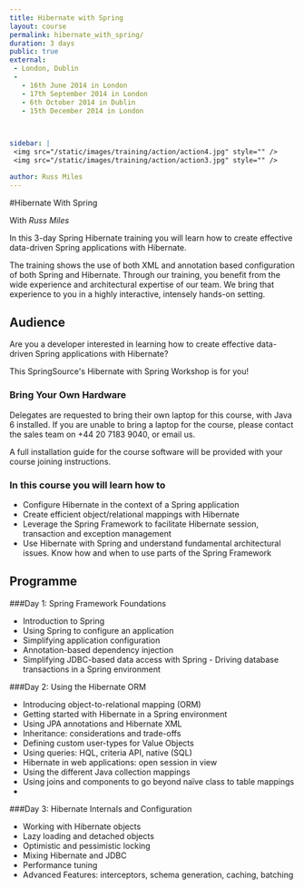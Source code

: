 ```yaml
---
title: Hibernate with Spring
layout: course
permalink: hibernate_with_spring/
duration: 3 days
public: true
external: 
 - London, Dublin
 - 
   - 16th June 2014 in London
   - 17th September 2014 in London
   - 6th October 2014 in Dublin
   - 15th December 2014 in London

 

sidebar: |
 <img src="/static/images/training/action/action4.jpg" style="" />
 <img src="/static/images/training/action/action3.jpg" style="" />

author: Russ Miles
---
```

#Hibernate With Spring

With *Russ Miles*

In this 3-day Spring Hibernate training you will learn how to create effective data-driven Spring applications with Hibernate.

The training shows the use of both XML and annotation based configuration of both Spring and Hibernate. Through our training, you benefit from the wide experience and architectural expertise of our team. We bring that experience to you in a highly interactive, intensely hands-on setting.

## Audience

Are you a developer interested in learning how to create effective data-driven Spring applications with Hibernate?

This SpringSource's Hibernate with Spring Workshop is for you!

### Bring Your Own Hardware

Delegates are requested to bring their own laptop for this course, with Java 6 installed. If you are unable to bring a laptop for the course, please contact the sales team on +44 20 7183 9040, or email us.

A full installation guide for the course software will be provided with your course joining instructions.

### In this course you will learn how to

* Configure Hibernate in the context of a Spring application
* Create efficient object/relational mappings with Hibernate
* Leverage the Spring Framework to facilitate Hibernate session, transaction and exception management
* Use Hibernate with Spring and understand fundamental architectural issues. Know how and when to use parts of the Spring Framework

## Programme

###Day 1: Spring Framework Foundations

* Introduction to Spring
* Using Spring to configure an application
* Simplifying application configuration
* Annotation-based dependency injection
* Simplifying JDBC-based data access with Spring - Driving database transactions in a Spring environment

###Day 2: Using the Hibernate ORM

* Introducing object-to-relational mapping (ORM)
* Getting started with Hibernate in a Spring environment
* Using JPA annotations and Hibernate XML
* Inheritance: considerations and trade-offs
* Defining custom user-types for Value Objects
* Using queries: HQL, criteria API, native (SQL)
* Hibernate in web applications: open session in view
* Using the different Java collection mappings
* Using joins and components to go beyond naïve class to table mappings
* 
###Day 3: Hibernate Internals and Configuration

* Working with Hibernate objects
* Lazy loading and detached objects
* Optimistic and pessimistic locking
* Mixing Hibernate and JDBC
* Performance tuning
* Advanced Features: interceptors, schema generation, caching, batching